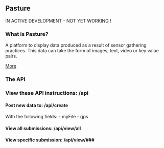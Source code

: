 ## Pasture 
IN ACTIVE DEVELOPMENT - NOT YET WORKING !

### What is Pasture? 
A platform to display data produced as a result of sensor gathering practices. 
This data can take the form of images, text, video or key value pairs.

[More](http://citizensense.net)

### The API

### View these API instructions: /api

#### Post new data to: /api/create
With the following fields:
    - myFile
    - gps

#### View all submissions: /api/view/all
#### View specific submission: /api/view/###

